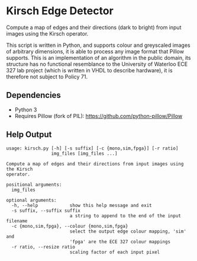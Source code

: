 # Kirsch Edge Detector
Compute a map of edges and their directions (dark to bright) from input images using the Kirsch operator.

This script is written in Python, and supports colour and greyscaled images of arbitrary dimensions, it is able to process any image format that Pillow supports. This is an implementation of an algorithm in the public domain, its structure has no functional resemblance to the University of Waterloo ECE 327 lab project (which is written in VHDL to describe hardware), it is therefore not subject to Policy 71.

## Dependencies
- Python 3
- Requires Pillow (fork of PIL): https://github.com/python-pillow/Pillow

## Help Output
```
usage: kirsch.py [-h] [-s suffix] [-c {mono,sim,fpga}] [-r ratio]
                 img_files [img_files ...]

Compute a map of edges and their directions from input images using the Kirsch
operator.

positional arguments:
  img_files

optional arguments:
  -h, --help            show this help message and exit
  -s suffix, --suffix suffix
                        a string to append to the end of the input filename
  -c {mono,sim,fpga}, --colour {mono,sim,fpga}
                        select the output edge colour mapping, 'sim' and
                        'fpga' are the ECE 327 colour mappings
  -r ratio, --resize ratio
                        scaling factor of each input pixel
```
